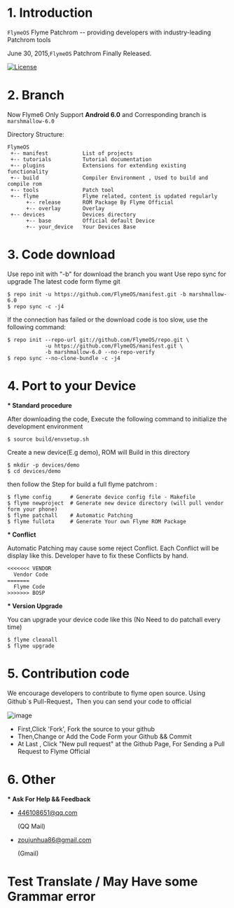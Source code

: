 # 1. Introduction

`FlymeOS` Flyme Patchrom -- providing developers with industry-leading Patchrom tools

June 30, 2015,`FlymeOS` Patchrom Finally Released.

[![License](https://img.shields.io/badge/License-Apache%20V2.0-blue.svg)](LICENSE)


# 2. Branch

Now Flyme6 Only Support **Android 6.0** and Corresponding branch is `marshmallow-6.0`


Directory Structure: 

    FlymeOS
     +-- manifest           List of projects
     +-- tutorials          Tutorial documentation
     +-- plugins            Extensions for extending existing functionality
     +-- build              Compiler Environment , Used to build and compile rom
     +-- tools              Patch tool
     +-- flyme              Flyme related, content is updated regularly
          +-- release       ROM Package By Flyme Official
          +-- overlay       Overlay
     +-- devices            Devices directory
          +-- base          Official default Device
          +-- your_device   Your Devices Base


# 3. Code download

Use repo init with "-b" for download the branch you want
Use repo sync for upgrade The latest code form flyme git

    $ repo init -u https://github.com/FlymeOS/manifest.git -b marshmallow-6.0
    $ repo sync -c -j4

If the connection has failed or the download code is too slow, use the following command:

    $ repo init --repo-url git://github.com/FlymeOS/repo.git \
                -u https://github.com/FlymeOS/manifest.git \
                -b marshmallow-6.0 --no-repo-verify
    $ repo sync --no-clone-bundle -c -j4


# 4. Port to your Device

<b>* Standard procedure</b>

After downloading the code, Execute the following command to initialize the development environment

    $ source build/envsetup.sh

Create a new device(E.g demo), ROM will Build in this directory

    $ mkdir -p devices/demo
    $ cd devices/demo

then follow the Step for build a full flyme patchrom :

    $ flyme config      # Generate device config file - Makefile
    $ flyme newproject  # Generate new device directory (will pull vendor form your phone)
    $ flyme patchall    # Automatic Patching
    $ flyme fullota     # Generate Your own Flyme ROM Package


<b>* Conflict</b>

Automatic Patching may cause some reject Conflict. Each Conflict will be display like this.
Developer have to fix these Conflicts by hand.


    <<<<<<< VENDOR
      Vendor Code
    =======
      Flyme Code
    >>>>>>> BOSP


<b>* Version Upgrade</b>

You can upgrade your device code like this (No Need to do patchall every time)

    $ flyme cleanall
    $ flyme upgrade


# 5. Contribution code

We encourage developers to contribute to flyme open source. Using Github`s Pull-Request，Then you can send your code to official

![image](github-pull-request.png)

- First,Click 'Fork', Fork the source to your github
- Then,Change or Add the Code Form your Github && Commit
- At Last , Click "New pull request" at the Github Page, For Sending a Pull Request to Flyme Official


# 6. Other

<b>* Ask For Help && Feedback</b>

- <p><a href="mailto:446108651@qq.com">446108651@qq.com</a></p> (QQ Mail)
- <p><a href="mailto:zoujunhua86@gmail.com">zoujunhua86@gmail.com</a></p> (Gmail)


# Test Translate / May Have some Grammar error 
